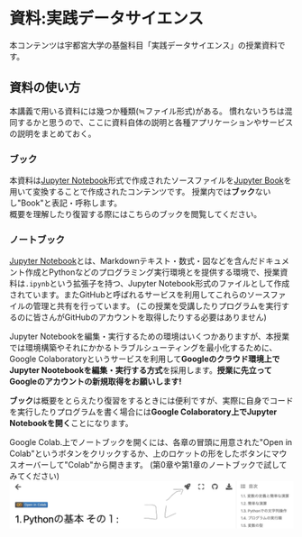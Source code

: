 # 資料:実践データサイエンス

本コンテンツは宇都宮大学の基盤科目「実践データサイエンス」の授業資料です。


## 資料の使い方

本講義で用いる資料には幾つか種類(≒ファイル形式)がある。
慣れないうちは混同するかと思うので、ここに資料自体の説明と各種アプリケーションやサービスの説明をまとめておく。

### ブック
本資料は[Jupyter Notebook](https://github.com/jupyter/notebook)形式で作成されたソースファイルを[Jupyter Book](https://jupyterbook.org/en/stable/intro.html)を用いて変換することで作成されたコンテンツです。
授業内では**ブック**ないし"Book"と表記・呼称します。  
概要を理解したり復習する際にはこちらのブックを閲覧してください。

### ノートブック

[Jupyter Notebook](https://github.com/jupyter/notebook)とは、Markdownテキスト・数式・図などを含んだドキュメント作成とPythonなどのプログラミング実行環境とを提供する環境で、授業資料は`.ipynb`という拡張子を持つ、Jupyter Notebook形式のファイルとして作成されています。またGitHubと呼ばれるサービスを利用してこれらのソースファイルの管理と共有を行っています。
(この授業を受講したりプログラムを実行するのに皆さんがGitHubのアカウントを取得したりする必要はありません)

Jupyter Notebookを編集・実行するための環境はいくつかありますが、本授業では環境構築やそれにかかるトラブルシューティングを最小化するために、Google Colaboratoryというサービスを利用して**Googleのクラウド環境上でJupyter Nootebookを編集・実行する方式**を採用します。**授業に先立ってGoogleのアカウントの新規取得をお願いします!**

**ブック**は概要をとらえたり復習をするときには便利ですが、実際に自身でコードを実行したりプログラムを書く場合には**Google Colaboratory上でJupyter Notebookを開く**ことになります。

Google Colab.上でノートブックを開くには、各章の冒頭に用意された"Open in Colab"というボタンをクリックするか、上のロケットの形をしたボタンにマウスオーバーして"Colab"から開きます。
(第0章や第1章のノートブックで試してみてください)
![](notebooks/pic_for_notebook/pic_0_0.png)


